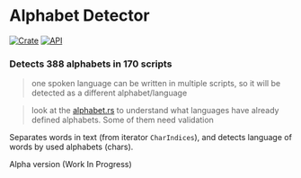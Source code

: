 # Alphabet Detector

[![Crate](https://img.shields.io/crates/v/alphabet_detector.svg)](https://crates.io/crates/alphabet_detector)
[![API](https://docs.rs/alphabet_detector/badge.svg)](https://docs.rs/alphabet_detector)

### Detects 388 alphabets in 170 scripts
> one spoken language can be written in multiple scripts, so it will be detected as a different alphabet/language

> look at the [alphabet.rs](https://github.com/RoDmitry/alphabet_detector/blob/main/src/lang/alphabet.rs#L258) to understand what languages have already defined alphabets. Some of them need validation

Separates words in text (from iterator `CharIndices`), and detects language of words by used alphabets (chars).

Alpha version (Work In Progress)
